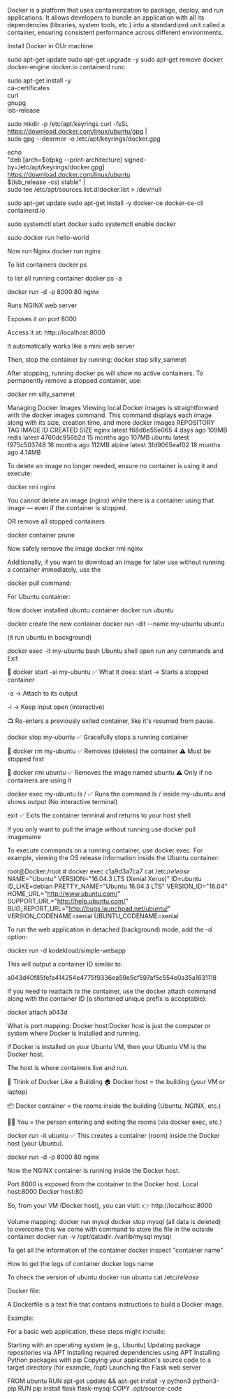 Docker is a platform that uses containerization to package, deploy, and run applications. It allows developers to bundle an application with all its dependencies (libraries, system tools, etc.) into a standardized unit called a container, ensuring consistent performance across different environments.

Install Docker in OUr machine

sudo apt-get update
sudo apt-get upgrade -y
sudo apt-get remove docker docker-engine docker.io containerd runc

sudo apt-get install -y \
    ca-certificates \
    curl \
    gnupg \
    lsb-release

sudo mkdir -p /etc/apt/keyrings
curl -fsSL https://download.docker.com/linux/ubuntu/gpg | \
    sudo gpg --dearmor -o /etc/apt/keyrings/docker.gpg

echo \
"deb [arch=$(dpkg --print-architecture) signed-by=/etc/apt/keyrings/docker.gpg] \
https://download.docker.com/linux/ubuntu \
$(lsb_release -cs) stable" | \
sudo tee /etc/apt/sources.list.d/docker.list > /dev/null

sudo apt-get update
sudo apt-get install -y docker-ce docker-ce-cli containerd.io

sudo systemctl start docker
sudo systemctl enable docker

sudo docker run hello-world

Now run Nginx
docker run nginx

To list containers
docker ps

to list all running container
docker ps -a

docker run -d -p 8000:80 nginx

Runs NGINX web server

Exposes it on port 8000

Access it at: http://localhost:8000

It automatically works like a mini web server

Then, stop the container by running:
docker stop silly_sammet

After stopping, running docker ps will show no active containers. To permanently remove a stopped container, use:

docker rm silly_sammet

Managing Docker Images
Viewing local Docker images is straightforward with the docker images command. This command displays each image along with its size, creation time, and more
docker images
REPOSITORY          TAG       IMAGE ID       CREATED        SIZE
nginx               latest    f68d6e55e065   4 days ago     109MB
redis               latest    4760dc956b2d   15 months ago  107MB
ubuntu              latest    f975c503748    16 months ago  112MB
alpine              latest    3fd9065eaf02   18 months ago  4.14MB

To delete an image no longer needed, ensure no container is using it and execute:

docker rmi nginx

You cannot delete an image (nginx) while there is a container using that image — even if the container is stopped.

OR remove all stopped containers

docker container prune

Now safely remove the image
docker rmi nginx

Additionally, if you want to download an image for later use without running a container immediately, use the 

docker pull command:

For Ubuntu container:

Now docker installed ubuntu container
docker run ubuntu

docker create the new container 
docker run -dit --name my-ubuntu ubuntu

(it run ubuntu in background)

docker exec -it my-ubuntu bash
Ubuntu shell open
run any commands
and Exit


🔹 docker start -ai my-ubuntu
✅ What it does:
start → Starts a stopped container

-a → Attach to its output

-i → Keep input open (interactive)

📺 Re-enters a previously exited container, like it's resumed from pause.


 docker stop my-ubuntu
✅ Gracefully stops a running container

🔹 docker rm my-ubuntu
✅ Removes (deletes) the container
⚠️ Must be stopped first

🔹 docker rmi ubuntu
✅ Removes the image named ubuntu
⚠️ Only if no containers are using it

docker exec my-ubuntu ls /
✅ Runs the command ls / inside my-ubuntu and shows output
(No interactive terminal)

exit
✅ Exits the container terminal and returns to your host shell

If you only want to pull the image without running use
docker pull imagename


To execute commands on a running container, use docker exec. For example, viewing the OS release information inside the Ubuntu container:


root@Docker:/root # docker exec c1a9d3a7ca7 cat /etc/*release*
NAME="Ubuntu"
VERSION="16.04.3 LTS (Xenial Xerus)"
ID=ubuntu
ID_LIKE=debian
PRETTY_NAME="Ubuntu 16.04.3 LTS"
VERSION_ID="16.04"
HOME_URL="http://www.ubuntu.com/"
SUPPORT_URL="http://help.ubuntu.com/"
BUG_REPORT_URL="http://bugs.launchpad.net/ubuntu/"
VERSION_CODENAME=xenial
UBUNTU_CODENAME=xenial


To run the web application in detached (background) mode, add the -d option:

docker run -d kodekloud/simple-webapp

This will output a container ID similar to:

a043d40f85fefa414254e4775f9336ea59e5cf597af5c554e0a35a1631118

If you need to reattach to the container, use the docker attach command along with the container ID (a shortened unique prefix is acceptable):

docker attach a043d


What is port mapping:
Docker host:Docker host is just the computer or system where Docker is installed and running.

If Docker is installed on your Ubuntu VM, then your Ubuntu VM is the Docker host.

The host is where containers live and run.

🧱 Think of Docker Like a Building
🏠 Docker host = the building (your VM or laptop)

📦 Docker container = the rooms inside the building (Ubuntu, NGINX, etc.)

🧑‍💻 You = the person entering and exiting the rooms (via docker exec, etc.)

docker run -it ubuntu
✅ This creates a container (room) inside the Docker host (your Ubuntu).


docker run -d -p 8000:80 nginx

Now the NGINX container is running inside the Docker host.

Port 8000 is exposed from the container to the Docker host.
Local host:8000
Docker host:80

So, from your VM (Docker host), you can visit:
👉 http://localhost:8000


Volume mapping:
docker run mysql
docker stop mysql
(all data is deleted) to overcome this we come with command to store the file in the outside container
docker run -v /opt/datadir: /varlib/mysql mysql

To get all the information of the container
docker inspect "container name"

How to get the logs of container
docker logs name

To check the version of ubuntu
docker run ubuntu cat /etc/*release*

Docker file:

A Dockerfile is a text file that contains instructions to build a Docker image.

Example:

 For a basic web application, these steps might include:

Starting with an operating system (e.g., Ubuntu)
Updating package repositories via APT
Installing required dependencies using APT
Installing Python packages with pip
Copying your application's source code to a target directory (for example, /opt)
Launching the Flask web server

FROM ubuntu
RUN apt-get update && apt-get install -y python3 python3-pip
RUN pip install flask flask-mysql
COPY .opt/source-code

